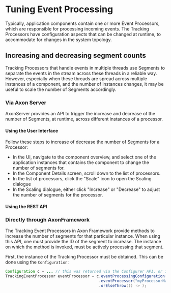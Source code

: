 # Tuning Event Processing

Typically, application components contain one or more Event Processors, which are responsible for processing incoming 
events. The Tracking Processors have configuration aspects that can be changed at runtime, to accommodate for changes
in the system topology.

## Increasing and decreasing segment counts
Tracking Processors that handle events in multiple threads use Segments to separate the events in the stream across 
these threads in a reliable way. However, especially when these threads are spread across multiple instances of a 
component, and the number of instances changes, it may be useful to scale the number of Segments accordingly.

### Via Axon Server
AxonServer provides an API to trigger the increase and decrease of the number of Segments, at runtime, across different
instances of a processor.

#### Using the User Interface
Follow these steps to increase of decrease the number of Segments for a Processor:

* In the UI, navigate to the component overview, and select one of the application instances that contains the component
to change the number of segments for.
* In the Component Details screen, scroll down to the list of processors.
* In the list of processors, click the "Scale" icon to open the Scaling dialogue
* In the Scaling dialogue, either click "Increase" or "Decrease" to adjust the number of segments for the processor.

#### Using the REST API


### Directly through AxonFramework
The Tracking Event Processors in Axon Framework provide methods to increase the number of segments for that particular
instance. When using this API, one must provide the ID of the segment to increase. The instance on which the method is
invoked, must be actively processing that segment.

First, the instance of the Tracking Processor must be obtained. This can be done using the `Configuration`:
```java
Configuration c = ... // this was returned via the Configurer API, or is available as a bean in the Spring Application Context
TrackingEventProcessor eventProcessor = c.eventProcessingConfiguration()
                                         .eventProcessor("myProcessorName")
                                         .orElseThrow(() -> );
```

